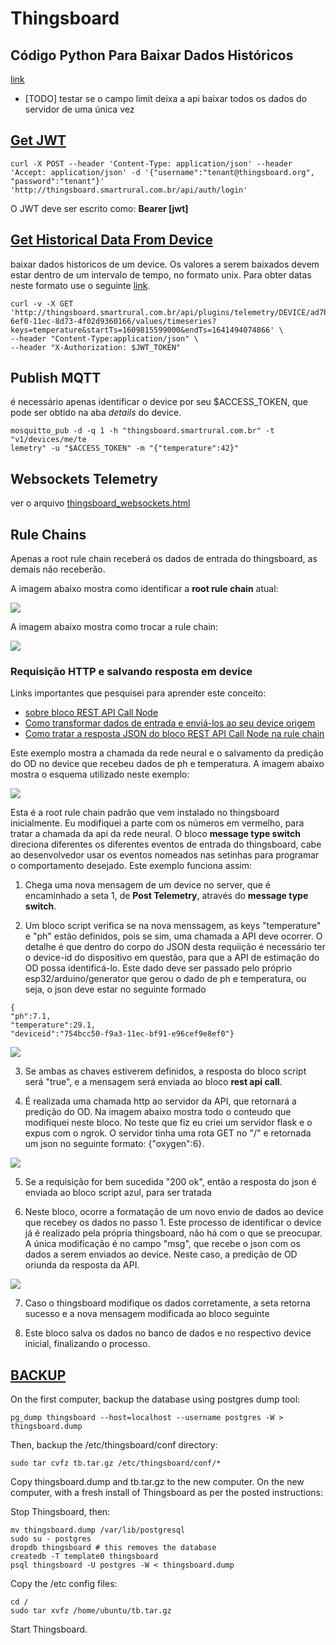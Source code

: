 # Thingsboard

## Código Python Para Baixar Dados Históricos

[link](./get_historical_data_thingsboard.py)

- [TODO] testar se o campo limit deixa a api baixar todos os dados do servidor de uma única vez

## [Get JWT](https://thingsboard.io/docs/reference/rest-api/#jwt-tokens)

```
curl -X POST --header 'Content-Type: application/json' --header 'Accept: application/json' -d '{"username":"tenant@thingsboard.org", "password":"tenant"}' 'http://thingsboard.smartrural.com.br/api/auth/login'
```

O JWT deve ser escrito como: **Bearer [jwt]**

## [Get Historical Data From Device](https://thingsboard.io/docs/user-guide/telemetry/#get-historical-time-series-data-values-for-specific-entity)

baixar dados historicos de um device. Os valores a serem baixados devem estar dentro de um intervalo de tempo, no formato unix. Para obter datas neste formato use o seguinte [link](https://www.unixtimestamp.com/).

```
curl -v -X GET 'http://thingsboard.smartrural.com.br/api/plugins/telemetry/DEVICE/ad7b0610-6ef0-11ec-8d73-4f02d9360166/values/timeseries?keys=temperature&startTs=1609815599000&endTs=1641494074866' \
--header "Content-Type:application/json" \
--header "X-Authorization: $JWT_TOKEN"
```

## Publish MQTT

é necessário apenas identificar o device por seu $ACCESS_TOKEN, que pode ser obtido na aba _details_ do device.

```
mosquitto_pub -d -q 1 -h "thingsboard.smartrural.com.br" -t "v1/devices/me/te
lemetry" -u "$ACCESS_TOKEN" -m "{"temperature":42}"
```

## Websockets Telemetry

ver o arquivo [thingsboard_websockets.html](./thingsboard_websockets.html)

## Rule Chains

Apenas a root rule chain receberá os dados de entrada do thingsboard, as demais não receberão. 

A imagem abaixo mostra como identificar a **root rule chain** atual:

![](./root_rule_chain.png)

A imagem abaixo mostra como trocar a rule chain:

![](./make_rule_chain.png)


### Requisição HTTP e salvando resposta em device

Links importantes que pesquisei para aprender este conceito:
- [sobre bloco REST API Call Node](https://thingsboard.io/docs/user-guide/rule-engine-2-0/external-nodes/#rest-api-call-node)
- [Como transformar dados de entrada e enviá-los ao seu device origem](https://thingsboard.io/docs/user-guide/rule-engine-2-0/tutorials/transform-incoming-telemetry/)
- [Como tratar a resposta JSON do bloco REST API Call Node na rule chain](https://thingsboard.io/docs/user-guide/rule-engine-2-0/tutorials/get-weather-using-rest-api-call/#node-e-script-transformation-node)

Este exemplo mostra a chamada da rede neural e o salvamento da predição do OD no device que recebeu dados de ph e temperatura. A imagem abaixo mostra o esquema utilizado neste exemplo:

![](./rule_chain_image.png)

Esta é a root rule chain padrão que vem instalado no thingsboard inicialmente. Eu modifiquei a parte com os números em vermelho, para tratar a chamada da api da rede neural. O bloco **message type switch** direciona diferentes os diferentes eventos de entrada do thingsboard, cabe ao desenvolvedor usar os eventos nomeados nas setinhas para programar o comportamento desejado. Este exemplo funciona assim:

1. Chega uma nova mensagem de um device no server, que é encaminhado a seta 1, de **Post Telemetry**, através do **message type switch**.

2. Um bloco script verifica se na nova menssagem, as keys "temperature" e "ph" estão definidos, pois se sim, uma chamada a API deve ocorrer. O detalhe é que dentro do corpo do JSON desta requiição é necessário ter o device-id do dispositivo em questão, para que a API de estimação do OD possa identificá-lo. Este dado deve ser passado pelo próprio esp32/arduino/generator que gerou o dado de ph e temperatura, ou seja, o json deve estar no seguinte formado

  ```
  {
  "ph":7.1,
  "temperature":29.1,
  "deviceid":"754bcc50-f9a3-11ec-bf91-e96cef9e8ef0"}
  ```
  
![](./bloco_script.png)

3. Se ambas as chaves estiverem definidos, a resposta do bloco script será "true", e a mensagem será enviada ao bloco **rest api call**.

4. É realizada uma chamada http ao servidor da API, que retornará a predição do OD. Na imagem abaixo mostra todo o conteudo que modifiquei neste bloco. No teste que fiz eu criei um servidor flask e o expus com o ngrok. O servidor tinha uma rota GET no "/" e retornada um json no seguinte formato: {"oxygen":6}.

![](./rest_call.png)

5. Se a requisição for bem sucedida "200 ok", então a resposta do json é enviada ao bloco script azul, para ser tratada

6. Neste bloco, ocorre a formatação de um novo envio de dados ao device que recebey os dados no passo 1. Este processo de identificar o device já é realizado pela própria thingsboard, não há com o que se preocupar. A única modificação é no campo "msg", que recebe o json com os dados a serem enviados ao device. Neste caso, a predição de OD oriunda da resposta da API.

![](./transformation.png)

7. Caso o thingsboard modifique os dados corretamente, a seta retorna sucesso e a nova mensagem modificada ao bloco seguinte

8. Este bloco salva os dados no banco de dados e no respectivo device inicial, finalizando o processo.

## [BACKUP](https://groups.google.com/g/thingsboard/c/Me4w7zeaVmM)


On the first computer, backup the database using postgres dump tool:
```
pg_dump thingsboard --host=localhost --username postgres -W > thingsboard.dump
```
Then, backup the /etc/thingsboard/conf directory:
```
sudo tar cvfz tb.tar.gz /etc/thingsboard/conf/*
```
Copy thingsboard.dump and tb.tar.gz to the new computer. On the new computer, with a fresh install of Thingsboard as per the posted instructions:

Stop Thingsboard, then:
```
mv thingsboard.dump /var/lib/postgresql
sudo su - postgres
dropdb thingsboard # this removes the database
createdb -T template0 thingsboard
psql thingsboard -U postgres -W < thingsboard.dump
```
Copy the /etc config files:
```
cd /
sudo tar xvfz /home/ubuntu/tb.tar.gz
```
Start Thingsboard.
